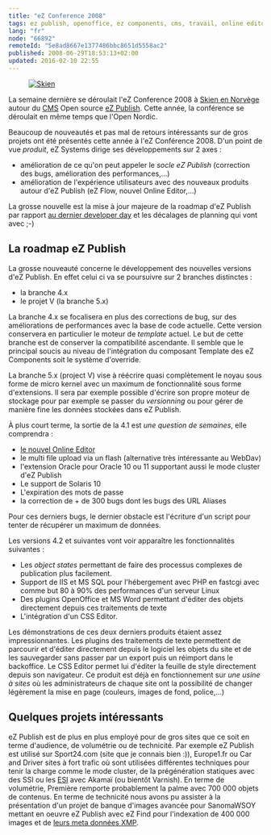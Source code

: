 ```yaml
---
title: "eZ Conference 2008"
tags: ez publish, openoffice, ez components, cms, travail, online editor, ez find, linux, logiciels libres, standards, php
lang: "fr"
node: "66892"
remoteId: "5e8ad8667e1377486bbc8651d5558ac2"
published: 2008-06-29T18:53:13+02:00
updated: 2016-02-10 22:55
---
```

<figure class="object-center"><a href="/images/skien.jpg"><img loading="lazy" src="/images/660x/skien.jpg" alt="Skien">
</a></figure>


La semaine dernière se déroulait l'eZ Conference 2008
à [Skien en
Norvège](http://maps.google.fr/maps?f=q&amp;hl=fr&amp;geocode=&amp;q=skien,+norway&amp;ie=UTF8&amp;t=h&amp;z=9)
autour du [CMS](/tag/cms) Open source [eZ Publish](/tag/ez-publish). Cette
année, la conférence se déroulait en même temps que l'Open Nordic.

Beaucoup de nouveautés et pas mal de retours intéressants sur de gros projets
ont été présentés cette année à l'eZ Conférence 2008. D'un point de vue
*produit*, eZ Systems dirige ses développements sur 2 axes :

* amélioration de ce qu'on peut appeler le *socle eZ Publish* (correction des
  bugs, amélioration des performances,…)
* amélioration de l'expérience utilisateurs avec des nouveaux produits autour
  d'eZ Publish (eZ Flow, nouvel Online Editor,…)

La grosse nouvelle est la mise à jour majeure de la roadmap d'eZ Publish par
rapport [au dernier developer day](/post/ez-developer-day-a-paris-le-17-04-2008)
et les décalages de planning qui vont avec ;-)

## La roadmap eZ Publish

La grosse nouveauté concerne le développement des nouvelles versions d'eZ
Publish. En effet celui ci va se poursuivre sur 2 branches distinctes :

* la branche 4.x
* le projet V (la branche 5.x)

La branche 4.x se focalisera en plus des corrections de bug, sur des
améliorations de performances avec la base de code actuelle. Cette version
conservera en particulier le moteur de *template* actuel. Le but de cette
branche est de conserver la compatibilité ascendante. Il semble que le principal
soucis au niveau de l'intégration du composant Template des eZ
Components soit le système d'override.

La branche 5.x (project V) vise à réécrire quasi complètement le noyau sous
forme de micro kernel avec un maximum de fonctionnalité sous forme d'extensions.
Il sera par exemple possible d'écrire son propre moteur de stockage pour par
exemple se passer du *versionning* ou pour gérer de manière fine les données
stockées dans eZ Publish.

À plus court terme, la sortie de la 4.1 est *une question de semaines*, elle
comprendra&nbsp;:

* [le nouvel Online Editor](/post/the-new-online-editor-for-ez-publish-beta)
* le multi file upload via un flash (alternative très intéressante au WebDav)
* l'extension Oracle pour Oracle 10 ou 11 supportant aussi le mode cluster d'eZ Publish
* Le support de Solaris 10
* L'expiration des mots de passe
* la correction de + de 300 bugs dont les bugs des URL Aliases

Pour ces derniers bugs, le dernier obstacle est l'écriture d'un script pour tenter de récupérer un maximum de données.

Les versions 4.2 et suivantes vont voir apparaître les fonctionnalités
suivantes&nbsp;:

* Les *object states* permettant de faire des processus complexes de publication
  plus facilement.
* Support de IIS et MS SQL pour l'hébergement avec PHP en fastcgi avec comme but
  80 à 90% des performances d'un serveur Linux
* Des plugins OpenOffice et MS Word permettant d'éditer des objets directement
  depuis ces traitements de texte
* L'intégration d'un CSS Editor.

Les démonstrations de ces deux derniers produits étaient assez impressionnantes.
Les plugins des traitements de texte permettent de parcourir et d'éditer
directement depuis le logiciel les objets du site et de les sauvegarder sans
passer par un export puis un réimport dans le backoffice. Le CSS Editor permet
lui d'éditer la feuille de style directement depuis son navigateur. Ce produit
est déjà en fonctionnement sur *une usine à sites* où les administrateurs de
chaque site ont la possibilité de changer légèrement la mise en page (couleurs,
images de fond, police,…)

## Quelques projets intéressants

eZ Publish est de plus en plus employé pour de gros sites que ce soit en terme
d'audience, de volumétrie ou de technicité. Par exemple eZ Publish est utilisé
sur Sport24.com (site que je connais bien :)), Europe1.fr ou Car and Driver
sites à fort trafic où sont utilisées différentes techniques pour tenir la
charge comme le mode cluster, de la prégénération statiques avec des SSI ou les
[ESI](http://www.w3.org/TR/esi-lang) avec Akamaï (ou bientôt Varnish). En terme
de volumétrie, Première remporte probablement la palme avec 700 000 objets de
contenus. En terme de technicité nous avons pu assister à la présentation d'un
projet de banque d'images avancée pour SanomaWSOY mettant en oeuvre eZ Publish
avec eZ Find pour l'indexation de 400 000 images et de [leurs meta données
XMP](http://fr.wikipedia.org/wiki/Extensible_Metadata_Platform).

